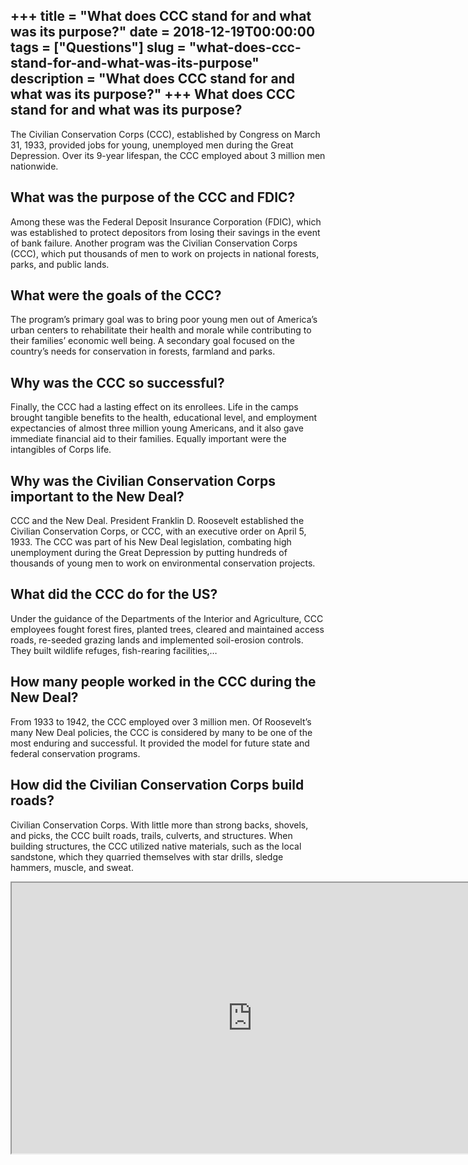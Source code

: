 +++
title = "What does CCC stand for and what was its purpose?"
date = 2018-12-19T00:00:00
tags = ["Questions"]
slug = "what-does-ccc-stand-for-and-what-was-its-purpose"
description = "What does CCC stand for and what was its purpose?"
+++
What does CCC stand for and what was its purpose?
-------------------------------------------------

The Civilian Conservation Corps (CCC), established by Congress on March 31, 1933, provided jobs for young, unemployed men during the Great Depression. Over its 9-year lifespan, the CCC employed about 3 million men nationwide.

What was the purpose of the CCC and FDIC?
-----------------------------------------

Among these was the Federal Deposit Insurance Corporation (FDIC), which was established to protect depositors from losing their savings in the event of bank failure. Another program was the Civilian Conservation Corps (CCC), which put thousands of men to work on projects in national forests, parks, and public lands.

What were the goals of the CCC?
-------------------------------

The program’s primary goal was to bring poor young men out of America’s urban centers to rehabilitate their health and morale while contributing to their families’ economic well being. A secondary goal focused on the country’s needs for conservation in forests, farmland and parks.

Why was the CCC so successful?
------------------------------

Finally, the CCC had a lasting effect on its enrollees. Life in the camps brought tangible benefits to the health, educational level, and employment expectancies of almost three million young Americans, and it also gave immediate financial aid to their families. Equally important were the intangibles of Corps life.

Why was the Civilian Conservation Corps important to the New Deal?
------------------------------------------------------------------

CCC and the New Deal. President Franklin D. Roosevelt established the Civilian Conservation Corps, or CCC, with an executive order on April 5, 1933. The CCC was part of his New Deal legislation, combating high unemployment during the Great Depression by putting hundreds of thousands of young men to work on environmental conservation projects.

What did the CCC do for the US?
-------------------------------

Under the guidance of the Departments of the Interior and Agriculture, CCC employees fought forest fires, planted trees, cleared and maintained access roads, re-seeded grazing lands and implemented soil-erosion controls. They built wildlife refuges, fish-rearing facilities,…

How many people worked in the CCC during the New Deal?
------------------------------------------------------

From 1933 to 1942, the CCC employed over 3 million men. Of Roosevelt’s many New Deal policies, the CCC is considered by many to be one of the most enduring and successful. It provided the model for future state and federal conservation programs.

How did the Civilian Conservation Corps build roads?
----------------------------------------------------

Civilian Conservation Corps. With little more than strong backs, shovels, and picks, the CCC built roads, trails, culverts, and structures. When building structures, the CCC utilized native materials, such as the local sandstone, which they quarried themselves with star drills, sledge hammers, muscle, and sweat.

<iframe allow="accelerometer; autoplay; clipboard-write; encrypted-media; gyroscope; picture-in-picture" allowfullscreen="" class="__youtube_prefs__  epyt-is-override  no-lazyload" data-no-lazy="1" data-origheight="433" data-origwidth="770" data-skipgform_ajax_framebjll="" height="433" id="_ytid_66435" loading="lazy" src="https://www.youtube.com/embed/6bMq9Ek6jnA?enablejsapi=1&autoplay=0&cc_load_policy=0&cc_lang_pref=&iv_load_policy=1&loop=0&modestbranding=0&rel=1&fs=1&playsinline=0&autohide=2&theme=dark&color=red&controls=1&" title="YouTube player" width="770"></iframe>